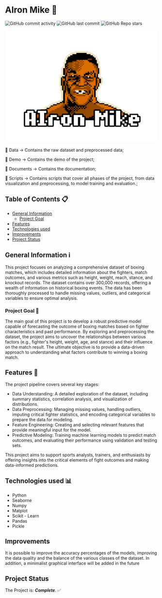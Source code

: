# AIron Mike 🥊
![GitHub commit activity](https://img.shields.io/github/commit-activity/t/RVigliotta/AIron-Mike)
![GitHub last commit](https://img.shields.io/github/last-commit/RVigliotta/AIron-Mike)
![GitHub Repo stars](https://img.shields.io/github/stars/RVigliotta/AIron-Mike)

<p align="center">
  <img src="Documents/Logo.png" alt="AIron Mike" width="550">
</p>

📁 Data          → Contains the raw dataset and preprocessed data;

📁 Demo          → Contains the demo of the project;

📁 Documents     → Contains the documentation;

📁 Scripts       → Contains scripts that cover all phases of the project, from data visualization and preprocessing, to model training and evaluation.;


## Table of Contents 📋
* [General Information](#General-Information-ℹ)
  + [Project Goal](#Project-Goal-)
* [Features](#features-)
* [Technologies used](#Technologies-used-)
* [Improvements](#Improvements-)
* [Project Status](#project-status-)


## General Information ℹ
This project focuses on analyzing a comprehensive dataset of boxing matches, which includes detailed information about the fighters, match outcomes, and various metrics such as height, weight, reach, stance, and knockout records. The dataset contains over 300,000 records, offering a wealth of information on historical boxing events. The data has been thoroughly processed to handle missing values, outliers, and categorical variables to ensure optimal analysis.
### Project Goal 🎯
The main goal of this project is to develop a robust predictive model capable of forecasting the outcome of boxing matches based on fighter characteristics and past performance. By exploring and preprocessing the dataset, the project aims to uncover the relationships between various factors (e.g., fighter's height, weight, age, and stance) and their influence on the match result. The ultimate objective is to provide a data-driven approach to understanding what factors contribute to winning a boxing match.

## Features 📝
The project pipeline covers several key stages:
- Data Understanding: A detailed exploration of the dataset, including summary statistics, correlation analysis, and visualization of distributions.
- Data Preprocessing: Managing missing values, handling outliers, imputing critical fighter statistics, and encoding categorical variables to prepare the data for modeling.
- Feature Engineering: Creating and selecting relevant features that provide meaningful input for the model.
- Predictive Modeling: Training machine learning models to predict match outcomes, and evaluating their performance using validation and testing sets.

This project aims to support sports analysts, trainers, and enthusiasts by offering insights into the critical elements of fight outcomes and making data-informed predictions.

## Technologies used 📊
- Python
- Seaborne
- Numpy
- Matplot
- Scikit - Learn
- Pandas
- Pickle

## Improvements
It is possible to improve the accuracy percentages of the models, improving the data quality and the balance of the various classes of the dataset. In addition, a minimalist graphical interface will be added in the future

## Project Status
The Project is: **_Complete_**. ✅
